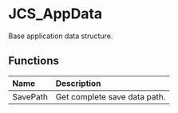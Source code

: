 # JCS_AppData

Base application data structure.

## Functions

| Name     | Description                  |
|:---------|:-----------------------------|
| SavePath | Get complete save data path. |
